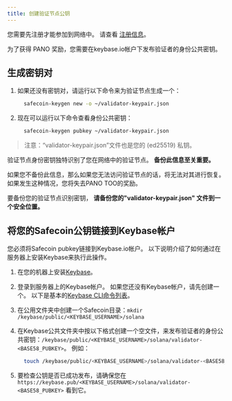 ```yaml
---
title: 创建验证节点公钥
---
```


您需要先注册才能参加到网络中。 请查看 [注册信息](../registration/how-to-register.md)。

为了获得 PANO 奖励，您需要在keybase.io帐户下发布验证者的身份公共密钥。

## **生成密钥对**

1. 如果还没有密钥对，请运行以下命令来为验证节点生成一个：

   ```bash
     safecoin-keygen new -o ~/validator-keypair.json
   ```

2. 现在可以运行以下命令查看身份公共密钥：

   ```bash
     safecoin-keygen pubkey ~/validator-keypair.json
   ```

> 注意：“validator-keypair.json”文件也是您的 \(ed25519\) 私钥。

验证节点身份密钥独特识别了您在网络中的验证节点。 **备份此信息至关重要。**

如果您不备份此信息，那么如果您无法访问验证节点的话，将无法对其进行恢复。 如果发生这种情况，您将失去PANO TOO的奖励。

要备份您的验证节点识别密钥， **请备份您的"validator-keypair.json" 文件到一个安全位置。**

## 将您的Safecoin公钥链接到Keybase帐户

您必须将Safecoin pubkey链接到Keybase.io帐户。 以下说明介绍了如何通过在服务器上安装Keybase来执行此操作。

1. 在您的机器上安装[Keybase](https://keybase.io/download)。
2. 登录到服务器上的Keybase帐户。 如果您还没有Keybase帐户，请先创建一个。 以下是基本的[Keybase CLI命令列表](https://keybase.io/docs/command_line/basics)。
3. 在公用文件夹中创建一个Safecoin目录：`mkdir /keybase/public/<KEYBASE_USERNAME>/solana`
4. 在Keybase公共文件夹中按以下格式创建一个空文件，来发布验证者的身份公共密钥：`/keybase/public/<KEYBASE_USERNAME>/solana/validator-<BASE58_PUBKEY>`。 例如：

   ```bash
     touch /keybase/public/<KEYBASE_USERNAME>/solana/validator-<BASE58_PUBKEY>
   ```

5. 要检查公钥是否已成功发布，请确保您在 `https://keybase.pub/<KEYBASE_USERNAME>/solana/validator-<BASE58_PUBKEY>` 看到它。
